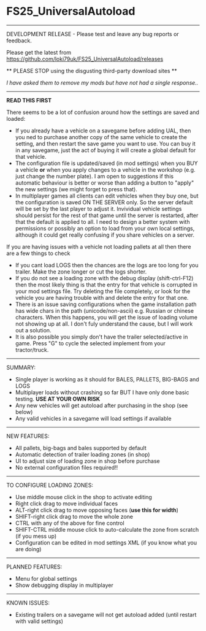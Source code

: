 # FS25_UniversalAutoload
---------------------------------------------------
DEVELOPMENT RELEASE - Please test and leave any bug reports or feedback.

Please get the latest from https://github.com/loki79uk/FS25_UniversalAutoload/releases

** PLEASE STOP using the disgusting third-party download sites **

_I have asked them to remove my mods but have not had a single response.._

---------------------------------------------------

**READ THIS FIRST**

There seems to be a lot of confusion around how the settings are saved and loaded:
- If you already have a vehicle on a savegame before adding UAL, then you ned to purchase another copy of the same vehicle to create the setting, and then restart the save game you want to use. You can buy it in any savegame, just the act of buying it will create a global default for that vehicle.
- The configuration file is updated/saved (in mod settings) when you BUY a vehicle **or** when you apply changes to a vehicle in the workshop (e.g. just change the number plate).  I am open to suggestions if this automatic behaviour is better or worse than adding a button to "apply" the new settings (we might forget to press that).
- In multiplayer games all clients can edit vehicles when they buy one, but the configuration is saved ON THE SERVER only.  So the server default will be set by the last player to adjust it.  Invividual vehicle settings should persist for the rest of that game until the server is restarted, after that the default is applied to all.  I need to design a better system with permissions or possibly an option to load from your own local settings, although it could get really confusing if you share vehicles on a server.

If you are having issues with a vehicle not loading pallets at all then there are a few things to check
- If you cant load LOGS then the chances are the logs are too long for you trailer.  Make the zone longer or cut the logs shorter.
- If you do not see a loading zone with the debug display (shift-ctrl-F12) then the most likely thing is that the entry for that vehicle is corrupted in your mod settings file.  Try deleting the file completely, or look for the vehicle you are having trouble with and delete the entry for that one.
- There is an issue saving configurations when the game installation path has wide chars in the path (unicode/non-ascii) e.g. Russian or chinese characters.  When this happens, you will get the issue of loading volume not showing up at all.  I don't fuly understand the cause, but I will work out a solution.
- It is also possible you simply don't have the trailer selected/active in game.  Press "G" to cycle the selected implement from your tractor/truck.

---------------------------------------------------
SUMMARY:
- Single player is working as it should for BALES, PALLETS, BIG-BAGS and LOGS
- Multiplayer loads without crashing so far BUT I have only done basic testing. **USE AT YOUR OWN RISK**
- Any new vehicles will get autoload after purchasing in the shop (see below)
- Any valid vehicles in a savegame will load settings if available

---------------------------------------------------
NEW FEATURES:
- All pallets, big-bags and bales supported by default
- Automatic detection of trailer loading zones (in shop)
- UI to adjust size of loading zone in shop before purchase
- No external configuration files required!!

---------------------------------------------------
TO CONFIGURE LOADING ZONES:
- Use middle mouse click in the shop to activate editing
- Right click drag to move individual faces
- ALT-right click drag to move opposing faces (**use this for width**)
- SHIFT-right click drag to move the whole zone
- CTRL with any of the above for fine control
- SHIFT-CTRL middle mouse click to auto-calculate the zone from scratch (if you mess up)
- Configuration can be edited in mod settings XML (if you know what you are doing)

---------------------------------------------------
PLANNED FEATURES:
- Menu for global settings
- Show debugging display in multiplayer

---------------------------------------------------
KNOWN ISSUES:
- Existing trailers on a savegame will not get autoload added (until restart with valid settings)
